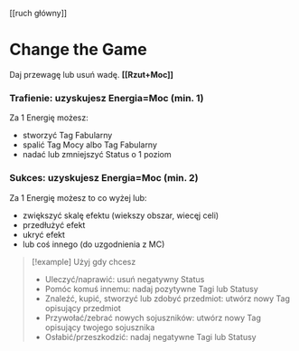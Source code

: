 [[ruch główny]] 
# Change the Game
Daj przewagę lub usuń wadę. 
**[[Rzut+Moc]]**
### Trafienie: uzyskujesz Energia=Moc (min. 1)

Za 1 Energię możesz:
* stworzyć Tag Fabularny
* spalić Tag Mocy albo Tag Fabularny
* nadać lub zmniejszyć Status o 1 poziom
### Sukces: uzyskujesz Energia=Moc (min. 2)
Za 1 Energię możesz to co wyżej lub:
* zwiększyć skalę efektu (wiekszy obszar, wiecęj celi)
* przedłużyć efekt
* ukryć efekt
* lub coś innego (do uzgodnienia z MC)
>[!example] Użyj gdy chcesz
>* Uleczyć/naprawić: usuń negatywny Status
>* Pomóc komuś innemu: nadaj pozytywne Tagi lub Statusy
>* Znaleźć, kupić, stworzyć lub zdobyć przedmiot: utwórz nowy Tag opisujący przedmiot
>* Przywołać/zebrać nowych sojuszników: utwórz nowy Tag opisujący twojego sojusznika
>* Osłabić/przeszkodzić: nadaj negatywne Tagi lub Statusy
